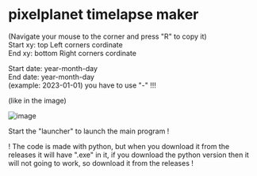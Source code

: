 # pixelplanet timelapse maker

(Navigate your mouse to the corner and press "R" to copy it) 
<br>
Start xy: top Left corners cordinate
<br>
End xy: bottom Right corners cordinate

Start date: year-month-day 
<br>
End date: year-month-day
<br>
(example: 2023-01-01) you have to use "-" !!!

(like in the image)

![image](https://github.com/Batyoaron/pixelplanet_timelapse_maker/assets/111697446/ca9d393f-ef71-48a3-9c77-030b3edf45d4)

Start the "launcher" to launch the main program !

! The code is made with python, but when you download it from the releases it will have ".exe" in it, if you download the python version then it will not going to work, so download it from the releases !
